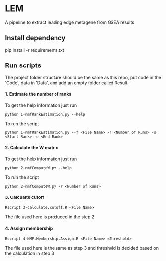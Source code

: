 # LEM
A pipeline to extract leading edge metagene from GSEA results

## Install dependency
pip install -r requirements.txt

## Run scripts
The project folder structure should be the same as this repo, put code in the 'Code', data in 'Data', and add an empty folder called Result.

#### 1. Estimate the number of ranks
To get the help information just run
```
python 1-nmfRankEstimation.py --help 
```
To run the script
```
python 1-nmfRankEstimation.py --f <File Name> -n <Number of Runs> -s <Start Rank> -e <End Rank>
```

#### 2. Calculate the W matrix
To get the help information just run
```
python 2-nmfComputeW.py --help 
```
To run the script
```
python 2-nmfComputeW.py -r <Number of Runs>
```

#### 3. Calcualte cutoff
```
Rscript 3-calculate.cutoff.R <File Name>
```

The file used here is produced in the step 2

#### 4. Assign membership
```
Rscript 4-NMF.Membership.Assign.R <File Name> <Threshold>
```

The file used here is the same as step 3 and threshold is decided based on the calculation in step 3
